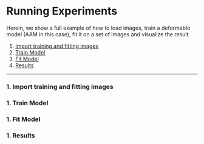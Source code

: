 Running Experiments
===================
Herein, we show a full example of how to load images, train a deformable model (AAM in this case),
fit it on a set of images and visualize the result.

1. [Import training and fitting images](#import)
2. [Train Model](#training)
3. [Fit Model](#fitting)
4. [Results](#results)

---------------------------------------

### <a name="import"></a>1. Import training and fitting images


### <a name="training"></a>1. Train Model


### <a name="fitting"></a>1. Fit Model


### <a name="results"></a>1. Results
